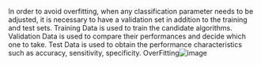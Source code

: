 In order to avoid overfitting, when any classification parameter needs to be adjusted, it is necessary to have a validation set in addition to the training and test sets.
Training Data is used to train the candidate algorithms.
Validation Data is used to compare their performances and decide which one to take.
Test Data is used to obtain the performance characteristics such as accuracy, sensitivity, specificity.
OverFitting![image](https://user-images.githubusercontent.com/81609834/120532181-43807400-c394-11eb-9454-3ae108d52d06.png)
